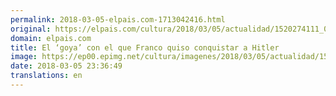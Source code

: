```yaml
---
permalink: 2018-03-05-elpais.com-1713042416.html
original: https://elpais.com/cultura/2018/03/05/actualidad/1520274111_034357.html#?ref=rss&format=simple&link=link
domain: elpais.com
title: El ‘goya’ con el que Franco quiso conquistar a Hitler
image: https://ep00.epimg.net/cultura/imagenes/2018/03/05/actualidad/1520274111_034357_1520275252_rrss_normal.jpg
date: 2018-03-05 23:36:49
translations: en
---
```


